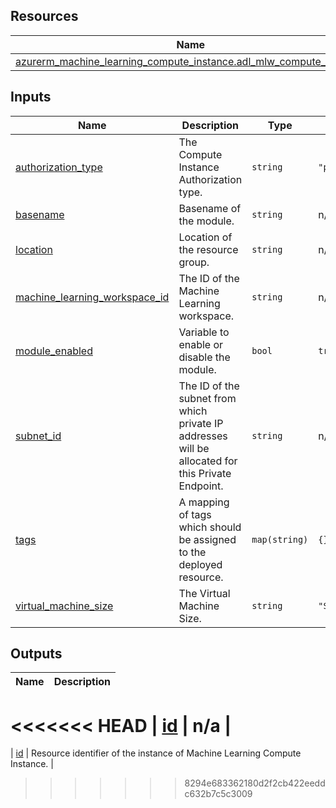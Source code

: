 <!-- BEGIN_TF_DOCS -->
## Resources

| Name | Type |
|------|------|
| [azurerm_machine_learning_compute_instance.adl_mlw_compute_instance](https://registry.terraform.io/providers/hashicorp/azurerm/latest/docs/resources/machine_learning_compute_instance) | resource |

## Inputs

| Name | Description | Type | Default | Required |
|------|-------------|------|---------|:--------:|
| <a name="input_authorization_type"></a> [authorization\_type](#input\_authorization\_type) | The Compute Instance Authorization type. | `string` | `"personal"` | no |
| <a name="input_basename"></a> [basename](#input\_basename) | Basename of the module. | `string` | n/a | yes |
| <a name="input_location"></a> [location](#input\_location) | Location of the resource group. | `string` | n/a | yes |
| <a name="input_machine_learning_workspace_id"></a> [machine\_learning\_workspace\_id](#input\_machine\_learning\_workspace\_id) | The ID of the Machine Learning workspace. | `string` | n/a | yes |
| <a name="input_module_enabled"></a> [module\_enabled](#input\_module\_enabled) | Variable to enable or disable the module. | `bool` | `true` | no |
| <a name="input_subnet_id"></a> [subnet\_id](#input\_subnet\_id) | The ID of the subnet from which private IP addresses will be allocated for this Private Endpoint. | `string` | n/a | yes |
| <a name="input_tags"></a> [tags](#input\_tags) | A mapping of tags which should be assigned to the deployed resource. | `map(string)` | `{}` | no |
| <a name="input_virtual_machine_size"></a> [virtual\_machine\_size](#input\_virtual\_machine\_size) | The Virtual Machine Size. | `string` | `"STANDARD_DS2_V2"` | no |

## Outputs

| Name | Description |
|------|-------------|
<<<<<<< HEAD
| <a name="output_id"></a> [id](#output\_id) | n/a |
=======
| <a name="output_id"></a> [id](#output\_id) | Resource identifier of the instance of Machine Learning Compute Instance. |
>>>>>>> 8294e683362180d2f2cb422eeddc632b7c5c3009
<!-- END_TF_DOCS -->